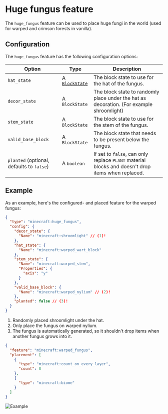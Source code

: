 # Huge fungus feature

The `huge_fungus` feature can be used to place huge fungi in the world (used for warped and crimson forests in vanilla).

## Configuration

The `huge_fungus` feature has the following configuration options:

| Option                                    | Type                                   | Description                                                                                       |
|-------------------------------------------|----------------------------------------|---------------------------------------------------------------------------------------------------|
| `hat_state`                               | A [`BlockState`](../../block-state.md) | The block state to use for the hat of the fungus.                                                 |
| `decor_state`                             | A `BlockState`                         | The block state to randomly place under the hat as decoration. (For example shroomlight)          |
| `stem_state`                              | A `BlockState`                         | The block state to use for the stem of the fungus.                                                |
| `valid_base_block`                        | A `BlockState`                         | The block state that needs to be present below the fungus.                                        |
| `planted` (optional, defaults to `false`) | A `boolean`                            | If set to `false`, can only replace `PLANT` material blocks and doesn't drop items when replaced. |

## Example

As an example, here's the configured- and placed feature for the warped fungus:

```json title="configured_feature/warped_fungus_planted.json"
{
  "type": "minecraft:huge_fungus",
  "config": {
    "decor_state": {
      "Name": "minecraft:shroomlight" // (1)!
    },
    "hat_state": {
      "Name": "minecraft:warped_wart_block"
    },
    "stem_state": {
      "Name": "minecraft:warped_stem",
      "Properties": {
        "axis": "y"
      }
    },
    "valid_base_block": {
      "Name": "minecraft:warped_nylium" // (2)!
    },
    "planted": false // (3)!
  }
}
```

1. Randomly placed shroomlight under the hat.
2. Only place the fungus on warped nylium.
3. The fungus is automatically generated, so it shouldn't drop items when another fungus grows into it.

```json title="placed_feature/warped_fungi.json"
{
  "feature": "minecraft:warped_fungus",
  "placement": [
    {
      "type": "minecraft:count_on_every_layer",
      "count": 8
    },
    {
      "type": "minecraft:biome"
    }
  ]
}
```

![Example](https://i.imgur.com/s7lDy1U.jpeg)